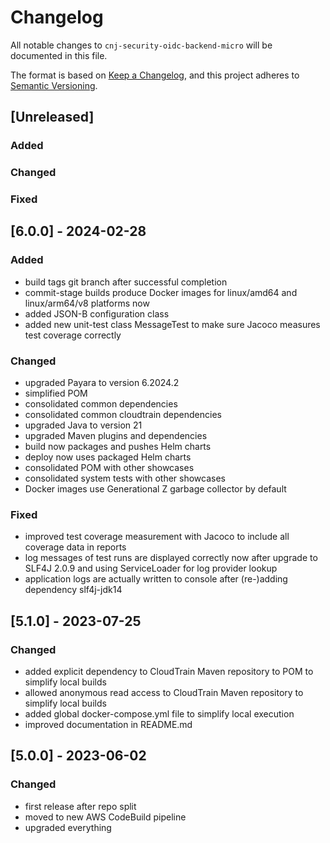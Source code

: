 # Changelog
All notable changes to `cnj-security-oidc-backend-micro` will be documented in this file.

The format is based on [Keep a Changelog](https://keepachangelog.com/en/1.0.0/),
and this project adheres to [Semantic Versioning](https://semver.org/spec/v2.0.0.html).

## [Unreleased]
### Added
### Changed
### Fixed

## [6.0.0] - 2024-02-28
### Added
- build tags git branch after successful completion
- commit-stage builds produce Docker images for linux/amd64 and linux/arm64/v8 platforms now
- added JSON-B configuration class
- added new unit-test class MessageTest to make sure Jacoco measures test coverage correctly
### Changed
- upgraded Payara to version 6.2024.2
- simplified POM
- consolidated common dependencies
- consolidated common cloudtrain dependencies
- upgraded Java to version 21
- upgraded Maven plugins and dependencies
- build now packages and pushes Helm charts
- deploy now uses packaged Helm charts
- consolidated POM with other showcases
- consolidated system tests with other showcases
- Docker images use Generational Z garbage collector by default
### Fixed
- improved test coverage measurement with Jacoco to include all coverage data in reports
- log messages of test runs are displayed correctly now after upgrade to SLF4J 2.0.9 and using ServiceLoader for log provider lookup
- application logs are actually written to console after (re-)adding dependency slf4j-jdk14

## [5.1.0] - 2023-07-25
### Changed
- added explicit dependency to CloudTrain Maven repository to POM to simplify local builds
- allowed anonymous read access to CloudTrain Maven repository to simplify local builds
- added global docker-compose.yml file to simplify local execution
- improved documentation in README.md

## [5.0.0] - 2023-06-02
### Changed
- first release after repo split
- moved to new AWS CodeBuild pipeline
- upgraded everything
